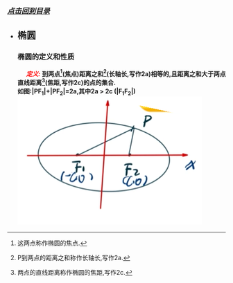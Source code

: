 ### [*点击回到目录*](./目录.md)
- ## 椭圆
     ### 椭圆的定义和性质
    &nbsp;&nbsp;&nbsp;&nbsp;
    <span style=color:red>***定义:***</span>    **到两点[^1]\(焦点)距离之和[^2]\(长轴长,写作2a)相等的,且距离之和大于两点直线距离[^3]\(焦距,写作2c)的点的集合.**                
    **如图:|PF<sub>1</sub>|+|PF<sub>2</sub>|=2a,其中2a > 2c (|F<sub>1</sub>F<sub>2</sub>|)**    
    ![](imgs/tuoyuan001.png)
    [^1]:这两点称作椭圆的焦点.
    [^2]:P到两点的距离之和称作长轴长,写作2a.
    [^3]:两点的直线距离称作椭圆的焦距,写作2c.